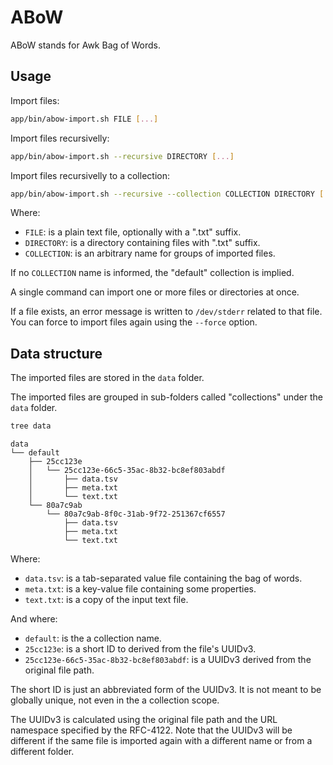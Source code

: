 # ABoW

ABoW stands for Awk Bag of Words.

## Usage

Import files:

```bash
app/bin/abow-import.sh FILE [...]
```

Import files recursivelly:

```bash
app/bin/abow-import.sh --recursive DIRECTORY [...]
```

Import files recursivelly to a collection:

```bash
app/bin/abow-import.sh --recursive --collection COLLECTION DIRECTORY [...]
```

Where:

*   `FILE`: is a plain text file, optionally with a ".txt" suffix.
*   `DIRECTORY`: is a directory containing files with ".txt" suffix.
*   `COLLECTION`: is an arbitrary name for groups of imported files.

If no `COLLECTION` name is informed, the "default" collection is implied.

A single command can import one or more files or directories at once.

If a file exists, an error message is written to `/dev/stderr` related to that file. You can force to import files again using the `--force` option.

## Data structure

The imported files are stored in the `data` folder.

The imported files are grouped in sub-folders called "collections" under the `data` folder.

```bash
tree data
```
```
data
└── default
    ├── 25cc123e
    │   └── 25cc123e-66c5-35ac-8b32-bc8ef803abdf
    │       ├── data.tsv
    │       ├── meta.txt
    │       └── text.txt
    └── 80a7c9ab
        └── 80a7c9ab-8f0c-31ab-9f72-251367cf6557
            ├── data.tsv
            ├── meta.txt
            └── text.txt
```

Where:

*   `data.tsv`: is a tab-separated value file containing the bag of words.
*   `meta.txt`: is a key-value file containing some properties.
*   `text.txt`: is a copy of the input text file.

And where:

*   `default`: is the a collection name.
*   `25cc123e`: is a short ID to derived from the file's UUIDv3.
*   `25cc123e-66c5-35ac-8b32-bc8ef803abdf`: is a UUIDv3 derived from the original file path.

The short ID is just an abbreviated form of the UUIDv3. It is not meant to be globally unique, not even in the a collection scope.

The UUIDv3 is calculated using the original file path and the URL namespace specified by the RFC-4122. Note that the UUIDv3 will be different if the same file is imported again with a different name or from a different folder.


